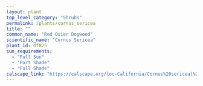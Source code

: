 ```yaml
---
layout: plant                                                              
top_level_category: "Shrubs"
permalink: /plants/cornus_sericea
title: ""
common_name: "Red Osier Dogwood"
scientific_name: "Cornus Sericea"
plant_id: df825
sun_requirements:
  - "Full Sun"
  - "Part Shade"
  - "Full Shade"
calscape_link: "https://calscape.org/loc-California/Cornus%20sericea(%20)"
---
```


